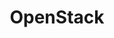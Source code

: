 ---
image:
  featured: 'true'
  path: /assets/images/projects/open-stack.png
permalink: /engineering/projects/openstack/
project_link_name: openstack
statsAvailable: 'false'
title: OpenStack
---